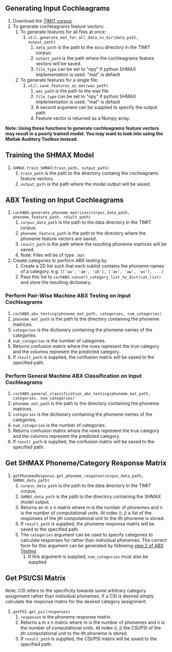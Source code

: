 ## Generating Input Cochleagrams

1. Download the [TIMIT corpus](https://deepai.org/dataset/timit).
2. To generate cochleagrams feature vectors:
   1. To generate features for all files at once:
      1. `util.generate_mat_for_all_data_in_dir(data_path, output_path)`
         1. `data_path` is the path to the `data` directory in the TIMIT corpus.
         2. `output_path` is the path where the cochleagrams feature vectors will be saved.
         3. `file_type` can be set to "npy" if python SHMAX implementation is used. "mat" is default
   2. To generate features for a single file:
      1. `util.save_features_as_mat(wav_path)`
         1. `wav_path` is the path to the wav file
         2. `file_type` can be set to "npy" if python SHMAX implementation is used. "mat" is default
         3. A second argument can be supplied to specify the output path.
         4. Feature vector is returned as a Numpy array.
         
__Note: Using these functions to generate cochleagrams feature vectors may result in a poorly trained model. You may
want to look into using the Matlab Auditory Toolbox instead.__

## Training the SHMAX Model

1. `SHMAX.train_SHMAX(train_path, output_path)`
   1. `train_path` is the path to the directory containg the cocheagrams feature vectors.
   2. `output_path` is the path where the model output will be saved.

## ABX Testing on Input Cochleagrams

1. `cochABX.generate_phoneme_matrices(corpus_data_path, phoneme_feature_path, result_path)`
   1. `corpus_data_path` is the path to the data directory in the TIMIT corpus.
   2. `phoneme_feature_path` is the path to the directory where the phoneme feature vectors are saved.
   3. `result_path` is the path where the resulting phoneme matrices will be saved.
   4. Note: Files will be of type `.mat`
2. Create categories to perform ABX testing by
   1. Create a 2D list such that each sublist contains the phoneme names of a category. e.g. `[['aa', 'ae', 'ah'], ['ao', 'aw', 'ax'], ...]`
   2. Pass this list to `cochABX.convert_category_list_to_dict(cat_list)` and store the resulting dictionary.

### Perform Pair-Wise Machine ABX Testing on Input Cochleagrams
 
1. `cochABX.abx_testing(phoneme_mat_path, categories, num_categories)`
2. `phoneme_mat_path` is the path to the directory containing the phoneme matrices.
3. `categories` is the dictionary containing the phoneme names of the categories.
4. `num_categories` is the number of categories.
5. Returns confusion matrix where the rows represent the true category and the columns represent the predicted category.
6. If `result_path` is supplied, the confusion matrix will be saved to the specified path.

### Perform General Machine ABX Classification on Input Cochleagrams

1. `cochABX.general_classification_abx_testing(phoneme_mat_path, categories, num_categories)`
2. `phoneme_mat_path` is the path to the directory containing the phoneme matrices.
3. `categories` is the dictionary containing the phoneme names of the categories.
4. `num_categories` is the number of categories.
5. Returns confusion matrix where the rows represent the true category and the columns represent the predicted category.
6. If `result_path` is supplied, the confusion matrix will be saved to the specified path.

## Get SHMAX Phoneme/Category Response Matrix

1. `getPhonemeResponse.get_phoneme_response(corpus_data_path, SHMAX_data_path)`
   1. `corpus_data_path` is the path to the data directory in the TIMIT corpus.
   2. `SHMAX_data_path` is the path to the directory containing the SHMAX model output.
   3. Returns an m x n matrix where m is the number of phonemes and n is the number of computational units. At index (i, j) a list of the responses of the jth computational unit to the ith phoneme is stored.
   4. If `result_path` is supplied, the phoneme response matrix will be saved to the specified path.
   5. The `categories` argument can be used to specify categories to calculate responses for rather than individual phonemes. The correct form for this argument can be generated by following [step 2 of ABX Testing](#abx-testing-on-input-cochleagrams)
      1. If this argument is supplied, `num_categories` must also be supplied.

## Get PSI/CSI Matrix

Note: CSI refers to the specificity towards some arbitrary category assignment rather than individual phonemes. If a CSI is desired
simply calculate the response matrix for the desired category assignment.

1. `getPSI.get_psi(responses)`
   1. `responses` is the phoneme response matrix.
   2. Returns a m x n matrix where m is the number of phonemes and n is the number of computational units. At index (i, j) the CSI/PSI of the jth computational unit to the ith phoneme is stored.
   3. If `result_path` is supplied, the CSI/PSI matrix will be saved to the specified path.